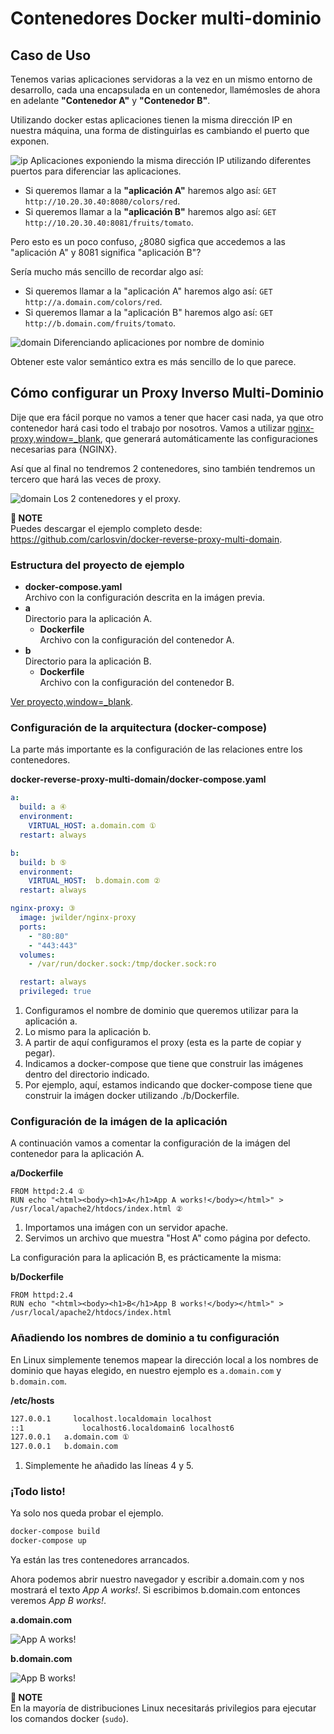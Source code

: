 # Contenedores Docker multi-dominio

## Caso de Uso

Tenemos varias aplicaciones servidoras a la vez en un mismo entorno de desarrollo, cada una encapsulada en un contenedor, llamémosles de ahora en adelante **"Contenedor A"** y **"Contenedor B"**.

Utilizando docker estas aplicaciones tienen la misma dirección IP en nuestra máquina, una forma de distinguirlas es cambiando el puerto que exponen.

![ip](/posts/reverse-proxy-multidomain-docker/ip.png)
Aplicaciones exponiendo la misma dirección IP utilizando diferentes puertos para diferenciar las aplicaciones.

* Si queremos llamar a la **"aplicación A"** haremos algo así: `GET http://10.20.30.40:8080/colors/red`.
* Si queremos llamar a la **"aplicación B"** haremos algo así: `GET http://10.20.30.40:8081/fruits/tomato`.

Pero esto es un poco confuso, ¿8080 sigfica que accedemos a las "aplicación A" y 8081 significa "aplicación B"?

Sería mucho más sencillo de recordar algo así:

* Si queremos llamar a la "aplicación A" haremos algo así: `GET http://a.domain.com/colors/red`.
* Si queremos llamar a la "aplicación B" haremos algo así: `GET http://b.domain.com/fruits/tomato`.

![domain](/posts/reverse-proxy-multidomain-docker/domain.png)
Diferenciando aplicaciones por nombre de dominio

Obtener este valor semántico extra es más sencillo de lo que parece.

## Cómo configurar un Proxy Inverso Multi-Dominio

Dije que era fácil porque no vamos a tener que hacer casi nada, ya que otro contenedor hará casi todo el trabajo por nosotros. Vamos a utilizar [nginx-proxy,window=_blank](https://github.com/jwilder/nginx-proxy), que generará automáticamente las configuraciones necesarias para {NGINX}.

Así que al final no tendremos 2 contenedores, sino también tendremos un tercero que hará las veces de proxy.

![domain](/posts/reverse-proxy-multidomain-docker/proxy.png)
Los 2 contenedores y el proxy.

**📌 NOTE**\
Puedes descargar el ejemplo completo desde: https://github.com/carlosvin/docker-reverse-proxy-multi-domain.

### Estructura del proyecto de ejemplo

* **docker-compose.yaml**\
Archivo con la configuración descrita en la imágen previa.
* **a**\
Directorio para la aplicación A.
  * **Dockerfile**\
  Archivo con la configuración del contenedor A.
* **b**\
Directorio para la aplicación B.
  * **Dockerfile**\
  Archivo con la configuración del contenedor B.

[Ver proyecto,window=_blank](https://github.com/carlosvin/docker-reverse-proxy-multi-domain).

### Configuración de la arquitectura (docker-compose)

La parte más importante es la configuración de las relaciones entre los contenedores.

**docker-reverse-proxy-multi-domain/docker-compose.yaml**

```yaml
a:
  build: a ④
  environment:
    VIRTUAL_HOST: a.domain.com ①
  restart: always

b:
  build: b ⑤
  environment:
    VIRTUAL_HOST:  b.domain.com ②
  restart: always

nginx-proxy: ③
  image: jwilder/nginx-proxy
  ports:
    - "80:80"
    - "443:443"
  volumes:
    - /var/run/docker.sock:/tmp/docker.sock:ro

  restart: always
  privileged: true
```
1. Configuramos el nombre de dominio que queremos utilizar para la aplicación a.
2. Lo mismo para la aplicación b.
3. A partir de aquí configuramos el proxy (esta es la parte de copiar y pegar).
4. Indicamos a docker-compose que tiene que construir las imágenes dentro del directorio indicado.
5. Por ejemplo, aquí, estamos indicando que docker-compose tiene que construir la imágen docker utilizando ./b/Dockerfile.

### Configuración de la imágen de la aplicación

A continuación vamos a comentar la configuración de la imágen del contenedor para la aplicación A.

**a/Dockerfile**

```docker
FROM httpd:2.4 ①
RUN echo "<html><body><h1>A</h1>App A works!</body></html>" > /usr/local/apache2/htdocs/index.html ②
```
1. Importamos una imágen con un servidor apache.
2. Servimos un archivo que muestra "Host A" como página por defecto.

La configuración para la aplicación B, es prácticamente la misma:

**b/Dockerfile**

```docker
FROM httpd:2.4
RUN echo "<html><body><h1>B</h1>App B works!</body></html>" > /usr/local/apache2/htdocs/index.html
```

### Añadiendo los nombres de dominio a tu configuración

En Linux simplemente tenemos mapear la dirección local a los nombres de dominio que hayas elegido, en nuestro ejemplo es `a.domain.com` y `b.domain.com`.

**/etc/hosts**

```bash
127.0.0.1     localhost.localdomain localhost
::1             localhost6.localdomain6 localhost6
127.0.0.1   a.domain.com ①
127.0.0.1   b.domain.com
```
1. Simplemente he añadido las líneas 4 y 5.

### ¡Todo listo!

Ya solo nos queda probar el ejemplo.

```bash
docker-compose build
docker-compose up
```

Ya están las tres contenedores arrancados.

Ahora podemos abrir nuestro navegador y escribir a.domain.com y nos mostrará el texto _App A works!_. Si escribimos b.domain.com entonces veremos _App B works!_.

**a.domain.com**

![App A works!](/posts/reverse-proxy-multidomain-docker/a.screenshot.png)

**b.domain.com**

![App B works!](/posts/reverse-proxy-multidomain-docker/b.screenshot.png)

**📌 NOTE**\
En la mayoría de distribuciones Linux necesitarás privilegios para ejecutar los comandos docker (`sudo`).
